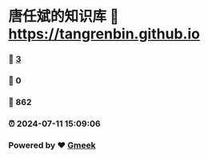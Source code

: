 # 唐任斌的知识库 :link: https://tangrenbin.github.io 
### :page_facing_up: [3](https://tangrenbin.github.io/tag.html) 
### :speech_balloon: 0 
### :hibiscus: 862 
### :alarm_clock: 2024-07-11 15:09:06 
### Powered by :heart: [Gmeek](https://github.com/Meekdai/Gmeek)
